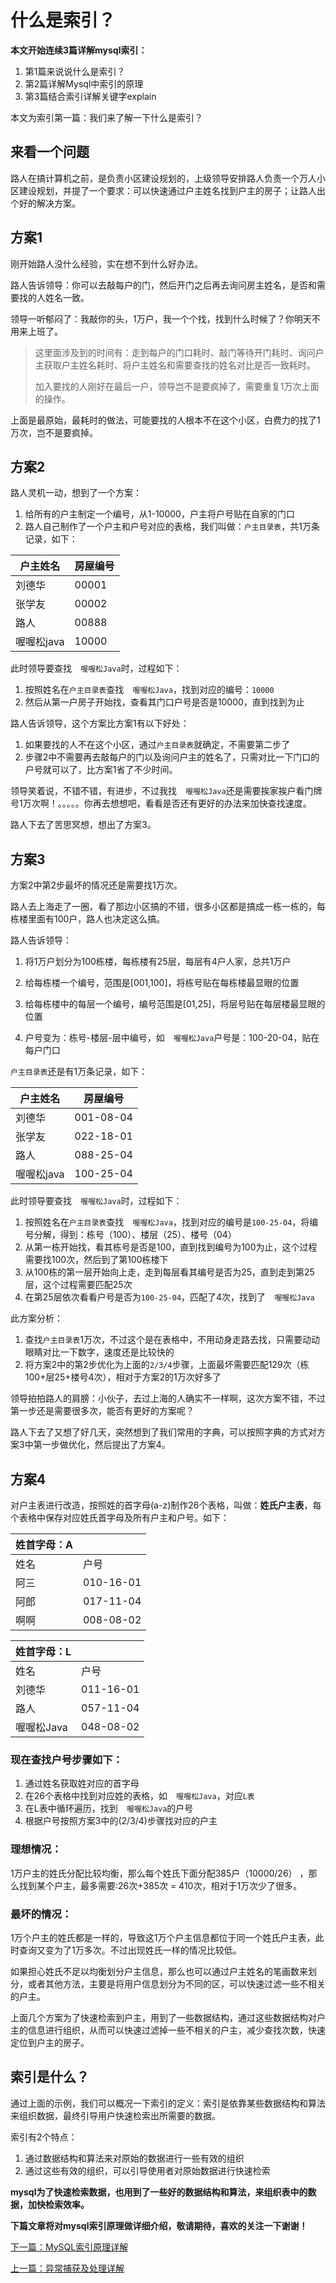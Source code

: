 

#    什么是索引？   

**本文开始连续3篇详解mysql索引：**

1.  第1篇来说说什么是索引？
2.  第2篇详解Mysql中索引的原理
3.  第3篇结合索引详解关键字explain

本文为索引第一篇：我们来了解一下什么是索引？

## 来看一个问题

路人在搞计算机之前，是负责小区建设规划的，上级领导安排路人负责一个万人小区建设规划，并提了一个要求：可以快速通过户主姓名找到户主的房子；让路人出个好的解决方案。

## 方案1

刚开始路人没什么经验，实在想不到什么好办法。

路人告诉领导：你可以去敲每户的门，然后开门之后再去询问房主姓名，是否和需要找的人姓名一致。

领导一听郁闷了：我敲你的头，1万户，我一个个找，找到什么时候了？你明天不用来上班了。

> 这里面涉及到的时间有：走到每户的门口耗时、敲门等待开门耗时、询问户主获取户主姓名耗时、将户主姓名和需要查找的姓名对比是否一致耗时。
> 
> 加入要找的人刚好在最后一户，领导岂不是要疯掉了，需要重复1万次上面的操作。

上面是最原始，最耗时的做法，可能要找的人根本不在这个小区，白费力的找了1万次，岂不是要疯掉。

## 方案2

路人灵机一动，想到了一个方案：

1.  给所有的户主制定一个编号，从1-10000，户主将户号贴在自家的门口
2.  路人自己制作了一个户主和户号对应的表格，我们叫做：`户主目录表`，共1万条记录，如下：

| 户主姓名 | 房屋编号 |
| --- | --- |
| 刘德华 | 00001 |
| 张学友 | 00002 |
| 路人 | 00888 |
|   喔喔松java | 10000 |

此时领导要查找`  喔喔松Java`时，过程如下：

1.  按照姓名在`户主目录表`查找`  喔喔松Java`，找到对应的编号：`10000`
2.  然后从第一户房子开始找，查看其门口户号是否是10000，直到找到为止

路人告诉领导，这个方案比方案1有以下好处：

1.  如果要找的人不在这个小区，通过`户主目录表`就确定，不需要第二步了
2.  步骤2中不需要再去敲每户的门以及询问户主的姓名了，只需对比一下门口的户号就可以了，比方案1省了不少时间。

领导笑着说，不错不错，有进步，不过我找`  喔喔松Java`还是需要挨家挨户看门牌号1万次啊！。。。。。你再去想想吧，看看是否还有更好的办法来加快查找速度。

路人下去了苦思冥想，想出了方案3。

## 方案3

方案2中第2步最坏的情况还是需要找1万次。

路人去上海走了一圈，看了那边小区搞的不错，很多小区都是搞成一栋一栋的，每栋楼里面有100户，路人也决定这么搞。

路人告诉领导：

1.  将1万户划分为100栋楼，每栋楼有25层，每层有4户人家，总共1万户
    
2.  给每栋楼一个编号，范围是\[001,100\]，将栋号贴在每栋楼最显眼的位置
    
3.  给每栋楼中的每层一个编号，编号范围是\[01,25\]，将层号贴在每层楼最显眼的位置
4.  户号变为：栋号-楼层-层中编号，如`  喔喔松Java`户号是：100-20-04，贴在每户门口

`户主目录表`还是有1万条记录，如下：

| 户主姓名 | 房屋编号 |
| --- | --- |
| 刘德华 | 001-08-04 |
| 张学友 | 022-18-01 |
| 路人 | 088-25-04 |
|   喔喔松java | 100-25-04 |

此时领导要查找`  喔喔松Java`时，过程如下：

1.  按照姓名在`户主目录表`查找`  喔喔松Java`，找到对应的编号是`100-25-04`，将编号分解，得到：栋号（100）、楼层（25）、楼号（04）
2.  从第一栋开始找，看其栋号是否是100，直到找到编号为100为止，这个过程需要找100次，然后到了第100栋楼下
3.  从100栋的第一层开始向上走，走到每层看其编号是否为25，直到走到第25层，这个过程需要匹配25次
4.  在第25层依次看看户号是否为`100-25-04`，匹配了4次，找到了`  喔喔松Java`

此方案分析：

1.  查找`户主目录表`1万次，不过这个是在表格中，不用动身走路去找，只需要动动眼睛对比一下数字，速度还是比较快的
2.  将方案2中的第2步优化为上面的`2/3/4`步骤，上面最坏需要匹配129次（栋100+层25+楼号4次），相对于方案2的1万次好多了

领导拍拍路人的肩膀：小伙子，去过上海的人确实不一样啊，这次方案不错，不过第一步还是需要很多次，能否有更好的方案呢？

路人下去了又想了好几天，突然想到了我们常用的字典，可以按照字典的方式对方案3中第一步做优化，然后提出了方案4。

## 方案4

对户主表进行改造，按照姓的首字母(a-z)制作26个表格，叫做：**姓氏户主表**，每个表格中保存对应姓氏首字母及所有户主和户号。如下：

| 姓首字母：A |  |
| --- | --- |
| 姓名 | 户号 |
| 阿三 | 010-16-01 |
| 阿郎 | 017-11-04 |
| 啊啊 | 008-08-02 |

  

| 姓首字母：L |  |
| --- | --- |
| 姓名 | 户号 |
| 刘德华 | 011-16-01 |
| 路人 | 057-11-04 |
|   喔喔松Java | 048-08-02 |

### 现在查找户号步骤如下：

1.  通过姓名获取姓对应的首字母
2.  在26个表格中找到对应姓的表格，如`  喔喔松Java`，对应`L表`
3.  在L表中循环遍历，找到`  喔喔松Java`的户号
4.  根据户号按照方案3中的(2/3/4)步骤找对应的户主

### 理想情况：

1万户主的姓氏分配比较均衡，那么每个姓氏下面分配385户（10000/26） ，那么找到某个户主，最多需要:26次+385次 = 410次，相对于1万次少了很多。

### 最坏的情况：

1万个户主的姓氏都是一样的，导致这1万个户主信息都位于同一个姓氏户主表，此时查询又变为了1万多次。不过出现姓氏一样的情况比较低。

如果担心姓氏不足以均衡划分户主信息，那么也可以通过户主姓名的笔画数来划分，或者其他方法，主要是将用户信息划分为不同的区，可以快速过滤一些不相关的户主。

上面几个方案为了快速检索到户主，用到了一些数据结构，通过这些数据结构对户主的信息进行组织，从而可以快速过滤掉一些不相关的户主，减少查找次数，快速定位到户主的房子。

## 索引是什么？

通过上面的示例，我们可以概况一下索引的定义：索引是依靠某些数据结构和算法来组织数据，最终引导用户快速检索出所需要的数据。

索引有2个特点：

1.  通过数据结构和算法来对原始的数据进行一些有效的组织
2.  通过这些有效的组织，可以引导使用者对原始数据进行快速检索

**mysql为了快速检索数据，也用到了一些好的数据结构和算法，来组织表中的数据，加快检索效率。**

**下篇文章将对mysql索引原理做详细介绍，敬请期待，喜欢的关注一下谢谢！**

[下一篇：MySQL索引原理详解](http://www.itsoku.com/course/3/56)

[上一篇：异常捕获及处理详解](http://www.itsoku.com/course/3/54)
